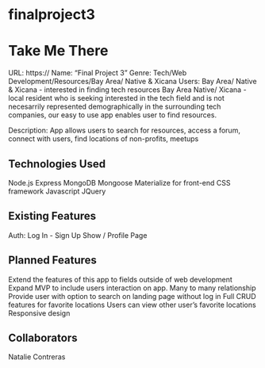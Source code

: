 # finalproject3


# Take Me There
URL: https://
Name: “Final Project 3”
Genre: Tech/Web Development/Resources/Bay Area/ Native & Xicana
Users: Bay Area/ Native & Xicana - interested in finding tech resources
Bay Area Native/ Xicana - local resident who is seeking interested in the tech field and is not necesarrily represented demographically in the surrounding tech companies, our easy to use app enables user to find resources.

Description: App allows users to search for resources, access a forum, connect with users, find locations of non-profits, meetups


## Technologies Used
Node.js
Express
MongoDB
Mongoose
Materialize for front-end CSS framework
Javascript
JQuery


## Existing Features
Auth: Log In - Sign Up
Show / Profile Page



## Planned Features
Extend the features of this app to fields outside of web development
Expand MVP to include users interaction on app. Many to many relationship
Provide user with option to search on landing page without log in
Full CRUD features for favorite locations
Users can view other user’s favorite locations
Responsive design

## Collaborators
Natalie Contreras

